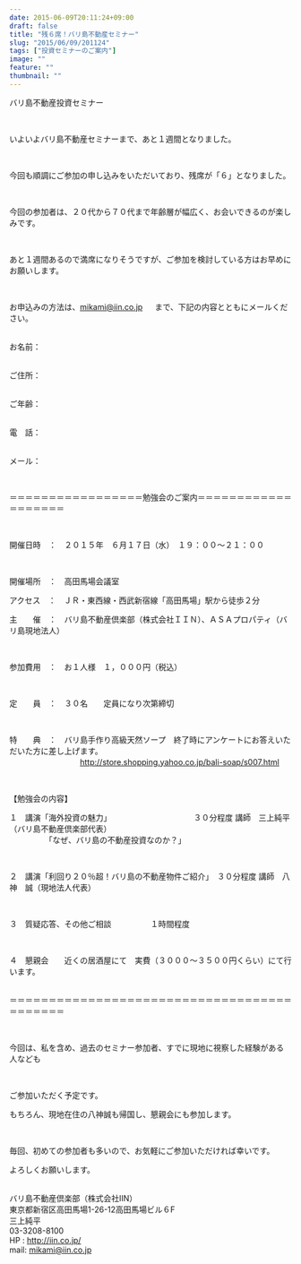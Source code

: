 ```yaml
---
date: 2015-06-09T20:11:24+09:00
draft: false
title: "残６席！バリ島不動産セミナー"
slug: "2015/06/09/201124"
tags: ["投資セミナーのご案内"]
image: ""
feature: ""
thumbnail: ""
---
```

<p>バリ島不動産投資セミナー</p><br/><p>いよいよバリ島不動産セミナーまで、あと１週間となりました。</p><br/><p>今回も順調にご参加の申し込みをいただいており、残席が「６」となりました。</p><br/><p>今回の参加者は、２０代から７０代まで年齢層が幅広く、お会いできるのが楽しみです。</p><br/><p>あと１週間あるので満席になりそうですが、ご参加を検討している方はお早めにお願いします。</p><br/><p>お申込みの方法は、<a href="mailto:mikami@iin.co.jp">mikami@iin.co.jp</a> 　 まで、下記の内容とともにメールください。 </p><p><br/>お名前：</p><p><br/>ご住所：</p><p><br/>ご年齢：</p><p><br/>電　話：</p><p><br/>メール：</p><br/><p>＝＝＝＝＝＝＝＝＝＝＝＝＝＝＝＝＝勉強会のご案内＝＝＝＝＝＝＝＝＝＝＝＝＝＝＝＝＝＝＝</p><br/><p>開催日時　：　２０１５年　６月１７日（水）　１９：００～２１：００</p><br/><p>開催場所　：　高田馬場会議室<br/></p><p>アクセス　：　ＪＲ・東西線・西武新宿線「高田馬場」駅から徒歩２分　　　<br/></p><p>主　　催　：　バリ島不動産倶楽部（株式会社ＩＩＮ）、ＡＳＡプロパティ（バリ島現地法人）</p><br/><p>参加費用　：　お１人様　１，０００円（税込）</p><br/><p>定　　員　：　３０名　　定員になり次第締切</p><br/><p>特　　典　：　バリ島手作り高級天然ソープ　終了時にアンケートにお答えいただいた方に差し上げます。<br/>　　　　　　　　　<a href="http://store.shopping.yahoo.co.jp/bali-soap/s007.html">http://store.shopping.yahoo.co.jp/bali-soap/s007.html</a> </p><br/><p>【勉強会の内容】<br/></p><p>１　講演「海外投資の魅力」　　　　　　　　　　　３０分程度 講師　三上純平（バリ島不動産倶楽部代表）<br/>　　　　　「なぜ、バリ島の不動産投資なのか？」</p><br/><p>２　講演「利回り２０％超！バリ島の不動産物件ご紹介」　３０分程度 講師　八神　誠（現地法人代表）</p><br/><p>３　質疑応答、その他ご相談　　　　　１時間程度</p><br/><p>４　懇親会　　近くの居酒屋にて　実費（３０００～３５００円くらい）にて行います。 </p><p><br/>＝＝＝＝＝＝＝＝＝＝＝＝＝＝＝＝＝＝＝＝＝＝＝＝＝＝＝＝＝＝＝＝＝＝＝＝＝＝＝＝＝＝＝</p><br/><p>今回は、私を含め、過去のセミナー参加者、すでに現地に視察した経験がある人なども</p><br/><p>ご参加いただく予定です。<br/></p><p>もちろん、現地在住の八神誠も帰国し、懇親会にも参加します。</p><br/><p>毎回、初めての参加者も多いので、お気軽にご参加いただければ幸いです。<br/></p><p>よろしくお願いします。</p><p><br/>バリ島不動産倶楽部（株式会社IIN）<br/>東京都新宿区高田馬場1-26-12高田馬場ビル６F<br/>三上純平<br/>03-3208-8100<br/>HP : <a href="iin.co.jp">http://iin.co.jp/</a> <br/>mail: <a href="mailto:mikami@iin.co.jp">mikami@iin.co.jp</a> <br/></p>


